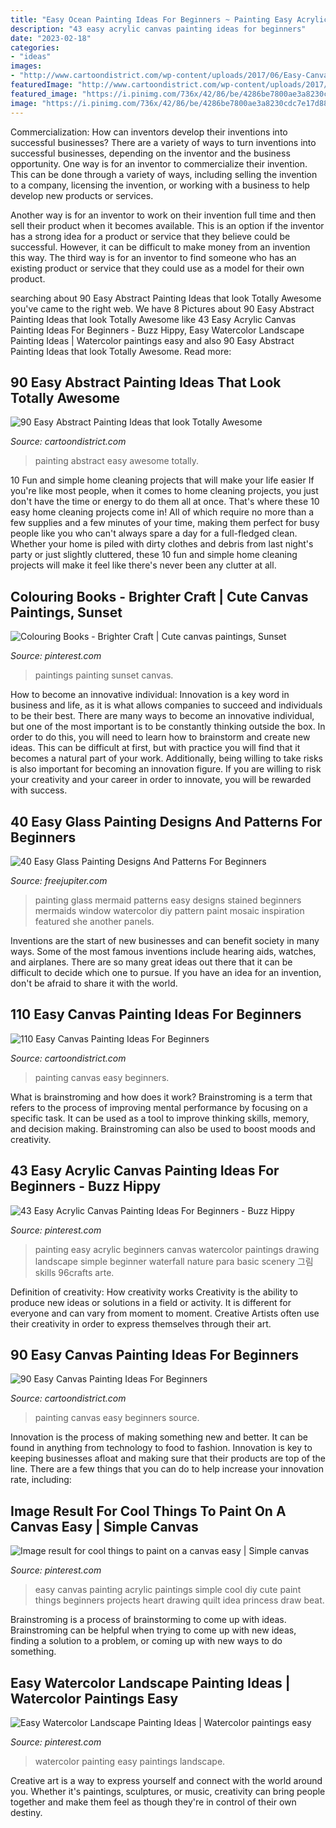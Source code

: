 ```yaml
---
title: "Easy Ocean Painting Ideas For Beginners ~ Painting Easy Acrylic Beginners Canvas Watercolor Paintings Drawing Landscape Simple Beginner Waterfall Nature Para Basic Scenery 그림 Skills 96crafts Arte"
description: "43 easy acrylic canvas painting ideas for beginners"
date: "2023-02-18"
categories:
- "ideas"
images:
- "http://www.cartoondistrict.com/wp-content/uploads/2017/06/Easy-Canvas-Painting-Ideas-For-Beginners13-2.jpg"
featuredImage: "http://www.cartoondistrict.com/wp-content/uploads/2017/06/Easy-Canvas-Painting-Ideas-For-Beginners13-2.jpg"
featured_image: "https://i.pinimg.com/736x/42/86/be/4286be7800ae3a8230cdc7e17d883b09.jpg"
image: "https://i.pinimg.com/736x/42/86/be/4286be7800ae3a8230cdc7e17d883b09.jpg"
---
```



Commercialization: How can inventors develop their inventions into successful businesses?
There are a variety of ways to turn inventions into successful businesses, depending on the inventor and the business opportunity. 
One way is for an inventor to commercialize their invention. This can be done through a variety of ways, including selling the invention to a company, licensing the invention, or working with a business to help develop new products or services. 

Another way is for an inventor to work on their invention full time and then sell their product when it becomes available. This is an option if the inventor has a strong idea for a product or service that they believe could be successful. However, it can be difficult to make money from an invention this way. 
The third way is for an inventor to find someone who has an existing product or service that they could use as a model for their own product.

	

		
searching about 90 Easy Abstract Painting Ideas that look Totally Awesome you've came to the right web. We have 8 Pictures about 90 Easy Abstract Painting Ideas that look Totally Awesome like 43 Easy Acrylic Canvas Painting Ideas For Beginners - Buzz Hippy, Easy Watercolor Landscape Painting Ideas | Watercolor paintings easy and also 90 Easy Abstract Painting Ideas that look Totally Awesome. Read more:
		
    
## 90 Easy Abstract Painting Ideas That Look Totally Awesome

<img loading=lazy src="http://www.cartoondistrict.com/wp-content/uploads/2017/05/Easy-Abstract-Painting-Ideas41.jpg" onerror="this.onerror=null;this.src='https://tse2.mm.bing.net/th?id=OIP.Xs0yM1vKLCilChDdUjl4cgHaSc&amp;pid=15.1';" alt="90 Easy Abstract Painting Ideas that look Totally Awesome">

_Source: cartoondistrict.com_

>painting abstract easy awesome totally. 

	

10 Fun and simple home cleaning projects that will make your life easier
If you're like most people, when it comes to home cleaning projects, you just don't have the time or energy to do them all at once. That's where these 10 easy home cleaning projects come in! All of which require no more than a few supplies and a few minutes of your time, making them perfect for busy people like you who can't always spare a day for a full-fledged clean. Whether your home is piled with dirty clothes and debris from last night's party or just slightly cluttered, these 10 fun and simple home cleaning projects will make it feel like there's never been any clutter at all.

    
## Colouring Books - Brighter Craft | Cute Canvas Paintings, Sunset

<img loading=lazy src="https://i.pinimg.com/736x/12/4d/4d/124d4d19082092ec79c6bb4896e52611.jpg" onerror="this.onerror=null;this.src='https://tse1.mm.bing.net/th?id=OIP.XPPX0eVCP-CGMnhvt1X_pQHaJ_&amp;pid=15.1';" alt="Colouring Books - Brighter Craft | Cute canvas paintings, Sunset">

_Source: pinterest.com_

>paintings painting sunset canvas. 

	

How to become an innovative individual:
Innovation is a key word in business and life, as it is what allows companies to succeed and individuals to be their best. There are many ways to become an innovative individual, but one of the most important is to be constantly thinking outside the box. In order to do this, you will need to learn how to brainstorm and create new ideas. This can be difficult at first, but with practice you will find that it becomes a natural part of your work. Additionally, being willing to take risks is also important for becoming an innovation figure. If you are willing to risk your creativity and your career in order to innovate, you will be rewarded with success.

    
## 40 Easy Glass Painting Designs And Patterns For Beginners

<img loading=lazy src="http://www.freejupiter.com/wp-content/uploads/2018/01/Easy-glass-painting-designs-and-patterns-for-beginners-6.jpg" onerror="this.onerror=null;this.src='https://tse4.mm.bing.net/th?id=OIP.6E1vJWlruv_NuEGmqfS7rwHaJ4&amp;pid=15.1';" alt="40 Easy Glass Painting Designs And Patterns For Beginners">

_Source: freejupiter.com_

>painting glass mermaid patterns easy designs stained beginners mermaids window watercolor diy pattern paint mosaic inspiration featured she another panels. 

	

Inventions are the start of new businesses and can benefit society in many ways. Some of the most famous inventions include hearing aids, watches, and airplanes. There are so many great ideas out there that it can be difficult to decide which one to pursue. If you have an idea for an invention, don't be afraid to share it with the world.

    
## 110 Easy Canvas Painting Ideas For Beginners

<img loading=lazy src="http://www.cartoondistrict.com/wp-content/uploads/2017/06/Easy-Canvas-Painting-Ideas-For-Beginners13-2.jpg" onerror="this.onerror=null;this.src='https://tse1.mm.bing.net/th?id=OIP.vgtZPkqrZPacRsyF5MG2MQHaNK&amp;pid=15.1';" alt="110 Easy Canvas Painting Ideas For Beginners">

_Source: cartoondistrict.com_

>painting canvas easy beginners. 

	

What is brainstroming and how does it work?
Brainstroming is a term that refers to the process of improving mental performance by focusing on a specific task. It can be used as a tool to improve thinking skills, memory, and decision making. Brainstroming can also be used to boost moods and creativity.

    
## 43 Easy Acrylic Canvas Painting Ideas For Beginners - Buzz Hippy

<img loading=lazy src="https://i.pinimg.com/736x/42/86/be/4286be7800ae3a8230cdc7e17d883b09.jpg" onerror="this.onerror=null;this.src='https://tse3.mm.bing.net/th?id=OIP.vHnOTXxDNh9VRuu8yogzmQHaNK&amp;pid=15.1';" alt="43 Easy Acrylic Canvas Painting Ideas For Beginners - Buzz Hippy">

_Source: pinterest.com_

>painting easy acrylic beginners canvas watercolor paintings drawing landscape simple beginner waterfall nature para basic scenery 그림 skills 96crafts arte. 

	

Definition of creativity: How creativity works
Creativity is the ability to produce new ideas or solutions in a field or activity. It is different for everyone and can vary from moment to moment. Creative Artists often use their creativity in order to express themselves through their art.

    
## 90 Easy Canvas Painting Ideas For Beginners

<img loading=lazy src="http://www.cartoondistrict.com/wp-content/uploads/2017/06/Easy-Canvas-Painting-Ideas-For-Beginners3.jpg" onerror="this.onerror=null;this.src='https://tse3.mm.bing.net/th?id=OIP.zNQRTCHEgPGaBeUu6EiEpQHaJ4&amp;pid=15.1';" alt="90 Easy Canvas Painting Ideas For Beginners">

_Source: cartoondistrict.com_

>painting canvas easy beginners source. 

	

Innovation is the process of making something new and better. It can be found in anything from technology to food to fashion. Innovation is key to keeping businesses afloat and making sure that their products are top of the line. There are a few things that you can do to help increase your innovation rate, including:

    
## Image Result For Cool Things To Paint On A Canvas Easy | Simple Canvas

<img loading=lazy src="https://i.pinimg.com/736x/8b/bb/71/8bbb717743094781495c164873900be0.jpg" onerror="this.onerror=null;this.src='https://tse2.mm.bing.net/th?id=OIP.6VYOZEdHb9JV1Qqoi_0MDwAAAA&amp;pid=15.1';" alt="Image result for cool things to paint on a canvas easy | Simple canvas">

_Source: pinterest.com_

>easy canvas painting acrylic paintings simple cool diy cute paint things beginners projects heart drawing quilt idea princess draw beat. 

	

Brainstroming is a process of brainstorming to come up with ideas. Brainstroming can be helpful when trying to come up with new ideas, finding a solution to a problem, or coming up with new ways to do something.

    
## Easy Watercolor Landscape Painting Ideas | Watercolor Paintings Easy

<img loading=lazy src="https://i.pinimg.com/736x/ac/b4/92/acb4921fe3210b75ebb9b0202b613bd1.jpg" onerror="this.onerror=null;this.src='https://tse2.mm.bing.net/th?id=OIP.pRTCiNRr0nBAzl8wbXfMDAHaLJ&amp;pid=15.1';" alt="Easy Watercolor Landscape Painting Ideas | Watercolor paintings easy">

_Source: pinterest.com_

>watercolor painting easy paintings landscape. 

	

Creative art is a way to express yourself and connect with the world around you. Whether it's paintings, sculptures, or music, creativity can bring people together and make them feel as though they're in control of their own destiny.

